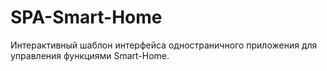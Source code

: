 # SPA-Smart-Home
Интерактивный шаблон интерфейса одностраничного приложения для управления 
функциями Smart-Home.

